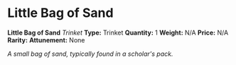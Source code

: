 # Little Bag of Sand

**Little Bag of Sand**
_Trinket_
**Type:** Trinket
**Quantity:** 1
**Weight:** N/A
**Price:** N/A
**Rarity:** 
**Attunement:** None

*A small bag of sand, typically found in a scholar's pack.*